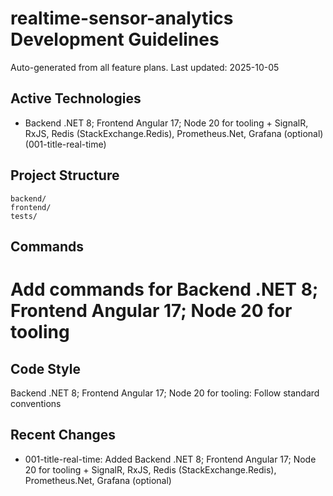 ﻿# realtime-sensor-analytics Development Guidelines

Auto-generated from all feature plans. Last updated: 2025-10-05

## Active Technologies
- Backend .NET 8; Frontend Angular 17; Node 20 for tooling + SignalR, RxJS, Redis (StackExchange.Redis), Prometheus.Net, Grafana (optional) (001-title-real-time)

## Project Structure
```
backend/
frontend/
tests/
```

## Commands
# Add commands for Backend .NET 8; Frontend Angular 17; Node 20 for tooling

## Code Style
Backend .NET 8; Frontend Angular 17; Node 20 for tooling: Follow standard conventions

## Recent Changes
- 001-title-real-time: Added Backend .NET 8; Frontend Angular 17; Node 20 for tooling + SignalR, RxJS, Redis (StackExchange.Redis), Prometheus.Net, Grafana (optional)

<!-- MANUAL ADDITIONS START -->
<!-- MANUAL ADDITIONS END -->